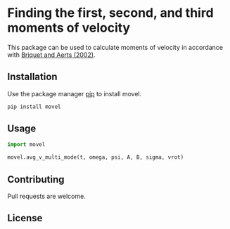 # Finding the first, second, and third moments of velocity
This package can be used to calculate moments of velocity in accordance with [Briquet and Aerts (2002)](https://www.aanda.org/articles/aa/pdf/2003/05/aa3122.pdf).


## Installation

Use the package manager [pip](https://pip.pypa.io/en/stable/) to install movel.

```bash
pip install movel
```

## Usage

```python
import movel

movel.avg_v_multi_mode(t, omega, psi, A, B, sigma, vrot)
```

## Contributing

Pull requests are welcome.

## License

